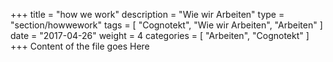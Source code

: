 +++
title = "how we work"
description = "Wie wir Arbeiten"
type = "section/howwework"
tags = [ "Cognotekt", "Wie wir Arbeiten", "Arbeiten" ]
date = "2017-04-26"
weight = 4
categories = [
  "Arbeiten",
  "Cognotekt"
]
+++
Content of the file goes Here
